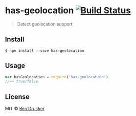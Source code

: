 # has-geolocation [![Build Status](https://travis-ci.org/bendrucker/has-geolocation.svg?branch=master)](https://travis-ci.org/bendrucker/has-geolocation)

> Detect geolocation support


## Install

```
$ npm install --save has-geolocation
```


## Usage

```js
var hasGeolocation = require('has-geolocation')
//=> true/false
```


## License

MIT © [Ben Drucker](http://bendrucker.me)
